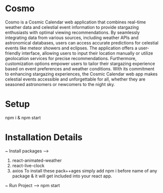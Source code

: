 # Cosmo 
Cosmo is a Cosmic Calendar web application that combines real-time weather data and celestial event information to provide stargazing enthusiasts with optimal viewing recommendations. By seamlessly integrating data from various sources, including weather APIs and astronomical databases, users can access accurate predictions for celestial events like meteor showers and eclipses. The application offers a user-friendly interface, allowing users to input their location manually or utilize geolocation services for precise recommendations. Furthermore, customization options empower users to tailor their stargazing experience based on event preferences and weather conditions. With its commitment to enhancing stargazing experiences, the Cosmic Calendar web app makes celestial events accessible and unforgettable for all, whether they are seasoned astronomers or newcomers to the night sky.

# Setup
npm i & npm start

# Installation Details
~ Install packages -->
  1. react-animated-weather
  2. react-live-clock
  3. axios
  To install these pack++ages simply add npm i before name of any package & it will get included into your react app.

~ Run Project -->
  npm start
